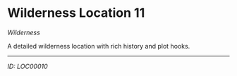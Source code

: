 # Wilderness Location 11

*Wilderness*

A detailed wilderness location with rich history and plot hooks.

---
*ID: LOC00010*